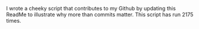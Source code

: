I wrote a cheeky script that contributes to my Github by updating this ReadMe to illustrate why more than commits matter. This script has run 2175 times.